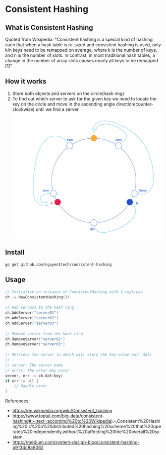 # Consistent Hashing
## What is Consistent Hashing
Quoted from Wikipedia: "Consistent hashing is a special kind of hashing such that when a
hash table is re-sized and consistent hashing is used, only k/n keys need to be remapped on
average, where k is the number of keys, and n is the number of slots. In contrast, in most
traditional hash tables, a change in the number of array slots causes nearly all keys to be
remapped [1]"
## How it works
1. Store both objects and servers on the circle(hash ring)
2. To find out which server to ask for the given key we need to locate the key on the circle
and move in the ascending angle direction(counter-clockwise) until we find a server
![img.png](img.png)
## Install
```
go get github.com/nguyen1tech/consistent-hashing
```
## Usage
```go
// Initialize an instance of ConsistentHashing with 3 replicas
ch := NewConsistentHashing(3)

// Add servers to the hash ring
ch.AddServer("server01")
ch.AddServer("server02")
ch.AddServer("server03")

// Remove server from the hash ring
ch.RemoveServer("server02")
ch.RemoveServer("server03")

// Retrieve the server in which will store the key-value pair data
// 
// server: The server name
// error: The error may occur
server, err := ch.Get(key)
if err != nil {
    // Handle error
}
```
References:
- https://en.wikipedia.org/wiki/Consistent_hashing
- https://www.toptal.com/big-data/consistent-hashing#:~:text=according%20to%20Wikipedia).-,Consistent%20Hashing%20is%20a%20distributed%20hashing%20scheme%20that%20operates%20independently,without%20affecting%20the%20overall%20system.
- https://medium.com/system-design-blog/consistent-hashing-b9134c8a9062
